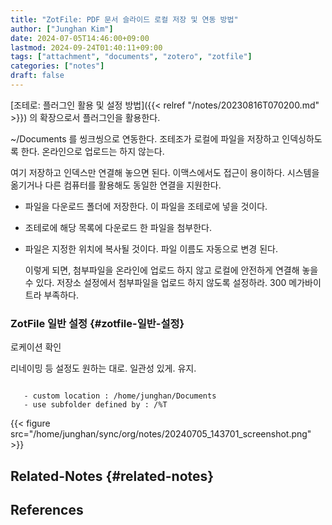 ```yaml
---
title: "ZotFile: PDF 문서 슬라이드 로컬 저장 및 연동 방법"
author: ["Junghan Kim"]
date: 2024-07-05T14:46:00+09:00
lastmod: 2024-09-24T01:40:11+09:00
tags: ["attachment", "documents", "zotero", "zotfile"]
categories: ["notes"]
draft: false
---
```


[조테로: 플러그인 활용 및 설정 방법]({{< relref "/notes/20230816T070200.md" >}}) 의 확장으로서 플러그인을 활용한다.

~/Documents 를 씽크씽으로 연동한다. 조테조가 로컬에 파일을 저장하고 인덱싱하도록 한다. 온라인으로 업로드는 하지 않는다.

여기 저장하고 인덱스만 연결해 놓으면 된다. 이맥스에서도 접근이 용이하다. 시스템을 옮기거나 다른 컴퓨터를 활용해도 동일한 연결을 지원한다.

-   파일을 다운로드 폴더에 저장한다. 이 파일을 조테로에 넣을 것이다.
-   조테로에 해당 목록에 다운로드 한 파일을 첨부한다.
-   파일은 지정한 위치에 복사될 것이다. 파일 이름도 자동으로 변경 된다.

    이렇게 되면, 첨부파일을 온라인에 업로드 하지 않고 로컬에 안전하게 연결해 놓을 수 있다. 저장소 설정에서 첨부파일을 업로드 하지 않도록 설정하라. 300 메가바이트라 부족하다.


### ZotFile 일반 설정 {#zotfile-일반-설정}

로케이션 확인

리네이밍 등 설정도 원하는 대로. 일관성 있게. 유지.

```text

   - custom location : /home/junghan/Documents
   - use subfolder defined by : /%T

```

{{< figure src="/home/junghan/sync/org/notes/20240705_143701_screenshot.png" >}}


## Related-Notes {#related-notes}

## References

<style>.csl-entry{text-indent: -1.5em; margin-left: 1.5em;}</style><div class="csl-bib-body">
</div>

